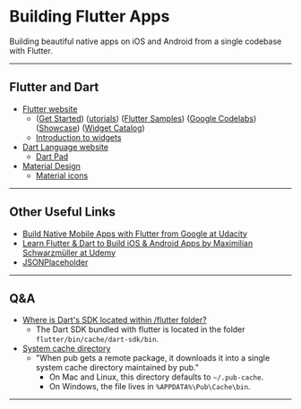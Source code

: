# Building Flutter Apps
Building beautiful native apps on iOS and Android from a single codebase with Flutter.

---
## Flutter and Dart
* [Flutter website](https://flutter.io/)
    * ([Get Started](https://flutter.io/docs/get-started/install))
      ([utorials](https://flutter.io/docs/reference/tutorials))
      ([Flutter Samples](https://github.com/flutter/samples/blob/master/INDEX.md))
      ([Google Codelabs](https://flutter.io/docs/codelabs))
      ([Showcase](https://flutter.io/showcase))
      ([Widget Catalog](https://flutter.io/docs/development/ui/widgets))
    * [Introduction to widgets](https://flutter.io/docs/development/ui/widgets-intro)
* [Dart Language website](https://www.dartlang.org/)
  * [Dart Pad](https://dartpad.dartlang.org/)
* [Material Design](https://material.io/)
  * [Material icons](https://material.io/tools/icons)

---
## Other Useful Links
* [Build Native Mobile Apps with Flutter from Google at Udacity](https://classroom.udacity.com/courses/ud905)
* [Learn Flutter & Dart to Build iOS & Android Apps by Maximilian Schwarzmüller at Udemy](https://www.udemy.com/learn-flutter-dart-to-build-ios-android-apps/learn/v4/content)
* [JSONPlaceholder](https://jsonplaceholder.typicode.com/)

---
## Q&A
* [Where is Dart's SDK located within /flutter folder?](https://stackoverflow.com/questions/50321966/where-is-darts-sdk-located-within-flutter-folder)  
  * The Dart SDK bundled with flutter is located in the folder `flutter/bin/cache/dart-sdk/bin`.
* [System cache directory](https://www.dartlang.org/tools/pub/glossary#system-cache)
  * "When pub gets a remote package, it downloads it into a single system cache directory maintained by pub."
    * On Mac and Linux, this directory defaults to `~/.pub-cache`.
    * On Windows, the file lives in `%APPDATA%\Pub\Cache\bin`.

---

